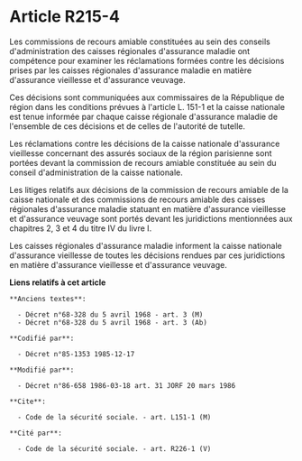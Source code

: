 # Article R215-4

Les commissions de recours amiable constituées au sein des conseils d'administration des caisses régionales d'assurance
maladie ont compétence pour examiner les réclamations formées contre les décisions prises par les caisses régionales
d'assurance maladie en matière d'assurance vieillesse et d'assurance veuvage. 

Ces décisions sont communiquées aux commissaires de la République de région dans les conditions prévues à l'article L. 151-1
et la caisse nationale est tenue informée par chaque caisse régionale d'assurance maladie de l'ensemble de ces décisions et
de celles de l'autorité de tutelle. 

Les réclamations contre les décisions de la caisse nationale d'assurance vieillesse concernant des assurés sociaux de la
région parisienne sont portées devant la commission de recours amiable constituée au sein du conseil d'administration de la
caisse nationale. 

Les litiges relatifs aux décisions de la commission de recours amiable de la caisse nationale et des commissions de recours
amiable des caisses régionales d'assurance maladie statuant en matière d'assurance vieillesse et d'assurance veuvage sont
portés devant les juridictions mentionnées aux chapitres 2, 3 et 4 du titre IV du livre I. 

Les caisses régionales d'assurance maladie informent la caisse nationale d'assurance vieillesse de toutes les décisions
rendues par ces juridictions en matière d'assurance vieillesse et d'assurance veuvage.

**Liens relatifs à cet article**

	**Anciens textes**:

	  - Décret n°68-328 du 5 avril 1968 - art. 3 (M)
	  - Décret n°68-328 du 5 avril 1968 - art. 3 (Ab)

	**Codifié par**:

	  - Décret n°85-1353 1985-12-17

	**Modifié par**:

	  - Décret n°86-658 1986-03-18 art. 31 JORF 20 mars 1986

	**Cite**:

	  - Code de la sécurité sociale. - art. L151-1 (M)

	**Cité par**:

	  - Code de la sécurité sociale. - art. R226-1 (V)
